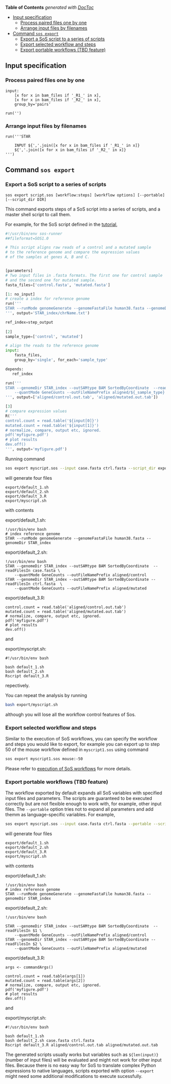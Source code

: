 <!-- START doctoc generated TOC please keep comment here to allow auto update -->
<!-- DON'T EDIT THIS SECTION, INSTEAD RE-RUN doctoc TO UPDATE -->
**Table of Contents**  *generated with [DocToc](https://github.com/thlorenz/doctoc)*

- [Input specification](#input-specification)
  - [Process paired files one by one](#process-paired-files-one-by-one)
  - [Arrange input files by filenames](#arrange-input-files-by-filenames)
- [Command `sos export`](#command-sos-export)
  - [Export a SoS script to a series of scripts](#export-a-sos-script-to-a-series-of-scripts)
  - [Export selected workflow and steps](#export-selected-workflow-and-steps)
  - [Export portable workflows (TBD feature)](#export-portable-workflows-tbd-feature)

<!-- END doctoc generated TOC please keep comment here to allow auto update -->


## Input specification
### Process paired files one by one

```
input:
    [x for x in bam_files if '_R1_' in x],
    [x for x in bam_files if '_R2_' in x],
    group_by='pairs'

run('')
```

### Arrange input files by filenames

```
run('''STAR

    INPUT ${','.join([x for x in bam_files if '_R1_' in x]}
    ${','.join([x for x in bam_files if '_R2_' in x]}
''')
```

## Command `sos export`

### Export a SoS script to a series of scripts

```
sos export script.sos [workflow:steps] [workflow options] [--portable] [--script_dir DIR]
```

This command exports steps of a SoS script into a series of scripts, and a master shell script to call them. 

For example, for the SoS script defined in the [tutorial](../README.md),

```python
#!/usr/bin/env sos-runner
##fileformat=SOS1.0

# This script aligns raw reads of a control and a mutated sample 
# to the reference genome and compare the expression values
# of the samples at genes A, B and C.


[parameters]
# Two input files in .fasta formats. The first one for control sample
# and the second one for mutated sample.
fasta_files=['control.fasta', 'mutated.fasta']

[1: no_input]
# create a index for reference genome
run('''
STAR --runMode genomeGenerate --genomeFastaFile human38.fasta --genomeDir STAR_index
''', output='STAR_index/chrName.txt')

ref_index=step_output
    
[2]
sample_type=['control', 'mutated']

# align the reads to the reference genome
input:
	fasta_files,
	group_by='single', for_each='sample_type'

depends:
   ref_index

run('''
STAR --genomeDir STAR_index --outSAMtype BAM SortedByCoordinate  --readFilesIn ${input[0]}  \
    --quantMode GeneCounts --outFileNamePrefix aligned/${_sample_type}
''', output=['aligned/control.out.tab', 'aligned/mutated.out.tab'])

[3]
# compare expression values
R('''
control.count = read.table('${input[0]}')
mutated.count = read.table('${input[1]}')
# normalize, compare, output etc, ignored.
pdf('myfigure.pdf')
# plot results
dev.off()
''', output='myfigure.pdf')
```

Running command

```bash
sos export myscript.sos --input case.fasta ctrl.fasta --script_dir export
```

will generate four files

```
export/default_1.sh
export/default_2.sh
export/default_3.R
export/myscript.sh
```
with contents

export/default_1.sh:

```
!/usr/bin/env bash
# index reference genome
STAR --runMode genomeGenerate --genomeFastaFile human38.fasta --genomeDir STAR_index
```

export/default_2.sh:

```
!/usr/bin/env bash
STAR --genomeDir STAR_index --outSAMtype BAM SortedByCoordinate  --readFilesIn case.fasta \
    --quantMode GeneCounts --outFileNamePrefix aligned/control
STAR --genomeDir STAR_index --outSAMtype BAM SortedByCoordinate --readFilesIn ctrl.fasta  \
    --quantMode GeneCounts --outFileNamePrefix aligned/mutated
```

export/default_3.R:

```
control.count = read.table('aligned/control.out.tab')
mutated.count = read.table('aligned/mutated.out.tab')
# normalize, compare, output etc, ignored.
pdf('myfigure.pdf')
# plot results
dev.off()
```

and

export/myscript.sh:

```
#!/usr/bin/env bash

bash default_1.sh
bash default_2.sh
Rscript default_3.R
```

repectively.

You can repeat the analysis by running

```bash
bash export/myscript.sh
```

although you will lose all the workflow control features of Sos.

### Export selected workflow and steps

Similar to the execution of SoS workflows, you can specify the workflow and steps you would like to export, for example you can export up to step 50 of the mouse workflow defined in ``myscript1.sos`` using command

```bash
sos export myscript1.sos mouse:-50
```

Please refer to [execution of SoS workflows](execution.md) for more details.

### Export portable workflows (TBD feature)

The workflow exported by default expands all SoS variables with specified input files and parameters. The scripts are guaranteed to be executed correctly but are not flexible enough to work with, for example, other input files. The `--portable` option tries not to expand all parameters and add themm as language-specific variables. For example, 

```bash
sos export myscript.sos --input case.fasta ctrl.fasta --portable --script_dir export
```

will generate four files

```
export/default_1.sh
export/default_2.sh
export/default_3.R
export/myscript.sh
```
with contents

export/default_1.sh:

```
!/usr/bin/env bash
# index reference genome
STAR --runMode genomeGenerate --genomeFastaFile human38.fasta --genomeDir STAR_index
```

export/default_2.sh:

```
!/usr/bin/env bash

STAR --genomeDir STAR_index --outSAMtype BAM SortedByCoordinate  --readFilesIn $1 \
    --quantMode GeneCounts --outFileNamePrefix aligned/control
STAR --genomeDir STAR_index --outSAMtype BAM SortedByCoordinate --readFilesIn $2 \
    --quantMode GeneCounts --outFileNamePrefix aligned/mutated
```

export/default_3.R:

```
args <- commandArgs()

control.count = read.table(args[1])
mutated.count = read.table(args[2])
# normalize, compare, output etc, ignored.
pdf('myfigure.pdf')
# plot results
dev.off()
```

and

export/myscript.sh:

```
#!/usr/bin/env bash

bash default_1.sh 
bash default_2.sh case.fasta ctrl.fasta
Rscript default_3.R aligned/control.out.tab aligned/mutated.out.tab
```

The generated scripts usually works but variables such as `${len(input)}` (number of input files) will be evaluated and might not work for other input files. Because there is no easy way for SoS to translate complex Python expressions to native languages, scripts exported with option `--export` might need some additional modifications to execute sucessfully. 

